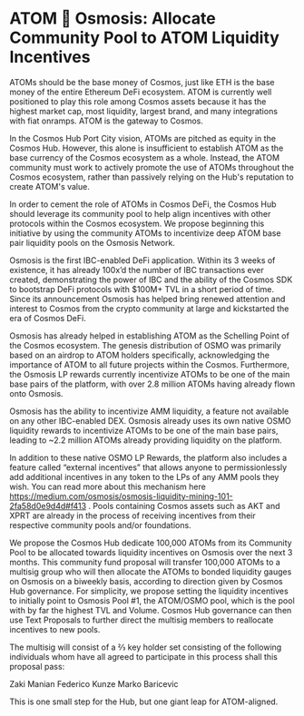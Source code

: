 # ATOM 🤝 Osmosis:  Allocate Community Pool to ATOM Liquidity Incentives

ATOMs should be the base money of Cosmos, just like ETH is the base money of the entire Ethereum DeFi ecosystem. ATOM is currently well positioned to play this role among Cosmos assets because it has the highest market cap, most liquidity, largest brand, and many integrations with fiat onramps. ATOM is the gateway to Cosmos.

In the Cosmos Hub Port City vision, ATOMs are pitched as equity in the Cosmos Hub.  However, this alone is insufficient to establish ATOM as the base currency of the Cosmos ecosystem as a whole. Instead, the ATOM community must work to actively promote the use of ATOMs throughout the Cosmos ecosystem, rather than passively relying on the Hub's reputation to create ATOM's value.

In order to cement the role of ATOMs in Cosmos DeFi, the Cosmos Hub should leverage its community pool to help align incentives with other protocols within the Cosmos ecosystem. We propose beginning this initiative by using the community ATOMs to incentivize deep ATOM base pair liquidity pools on the Osmosis Network.

Osmosis is the first IBC-enabled DeFi application. Within its 3 weeks of existence, it has already 100x’d the number of IBC transactions ever created, demonstrating the power of IBC and the ability of the Cosmos SDK to bootstrap DeFi protocols with $100M+ TVL in a short period of time. Since its announcement Osmosis has helped bring renewed attention and interest to Cosmos from the crypto community at large and kickstarted the era of Cosmos DeFi.

Osmosis has already helped in establishing ATOM as the Schelling Point of the Cosmos ecosystem.  The genesis distribution of OSMO was primarily based on an airdrop to ATOM holders specifically, acknowledging the importance of ATOM to all future projects within the Cosmos. Furthermore, the Osmosis LP rewards currently incentivize ATOMs to be one of the main base pairs of the platform, with over 2.8 million ATOMs having already flown onto Osmosis.

Osmosis has the ability to incentivize AMM liquidity, a feature not available on any other IBC-enabled DEX.  Osmosis already uses its own native OSMO liquidity rewards to incentivize ATOMs to be one of the main base pairs, leading to ~2.2 million ATOMs already providing liquidity on the platform.

In addition to these native OSMO LP Rewards, the platform also includes a feature called “external incentives” that allows anyone to permissionlessly add additional incentives in any token to the LPs of any AMM pools they wish. You can read more about this mechanism here https://medium.com/osmosis/osmosis-liquidity-mining-101-2fa58d0e9d4d#f413 . Pools containing Cosmos assets such as AKT and XPRT are already in the process of receiving incentives from their respective community pools and/or foundations.

We propose the Cosmos Hub dedicate 100,000 ATOMs from its Community Pool to be allocated towards liquidity incentives on Osmosis over the next 3 months. This community fund proposal will transfer 100,000 ATOMs to a multisig group who will then allocate the ATOMs to bonded liquidity gauges on Osmosis on a biweekly basis, according to direction given by Cosmos Hub governance.  For simplicity, we propose setting the liquidity incentives to initially point to Osmosis Pool #1, the ATOM/OSMO pool, which is the pool with by far the highest TVL and Volume. Cosmos Hub governance can then use Text Proposals to further direct the multisig members to reallocate incentives to new pools.

The multisig will consist of a ⅔ key holder set consisting of the following individuals whom have all agreed to participate in this process shall this proposal pass:

Zaki Manian
Federico Kunze
Marko Baricevic

This is one small step for the Hub, but one giant leap for ATOM-aligned.
